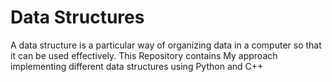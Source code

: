 # Data Structures
A data structure is a particular way of organizing data in a computer so that it can be used effectively.
This Repository contains My approach implementing different data structures using Python and C++

